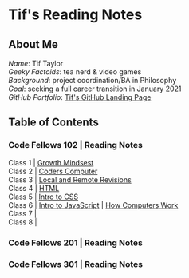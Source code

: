 # Tif's Reading Notes


## About Me
_Name_: Tif Taylor   
_Geeky Factoids_: tea nerd & video games    
_Background_: project coordination/BA in Philosophy    
_Goal_: seeking a full career transition in January 2021  
_GitHub Portfolio_: [Tif's GitHub Landing Page](https://github.com/tiftaylor)


## Table of Contents

### Code Fellows 102 | Reading Notes
Class 1 \| [Growth Mindsest](growth-mindset.md)  
Class 2 \| [Coders Computer](coders-computer.md)  
Class 3 \| [Local and Remote Revisions](git-intro.md)   
Class 4 \| [HTML](html-structure.md)   
Class 5 \| [Intro to CSS](css-intro.md)   
Class 6 \| [Intro to JavaScript](js-intro.md) \| [How Computers Work](computers.md)     
Class 7 \|  
Class 8 \|  

### Code Fellows 201 | Reading Notes


### Code Fellows 301 | Reading Notes


